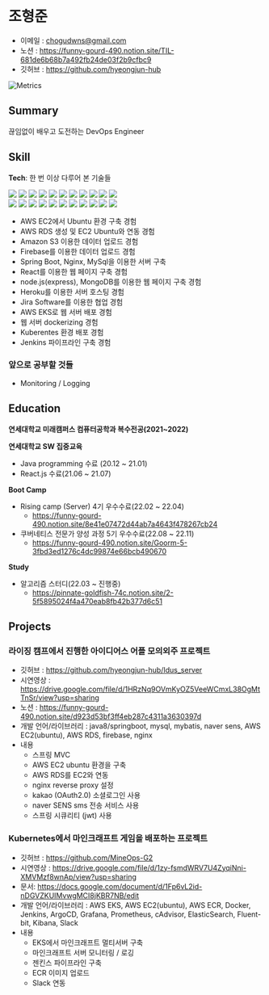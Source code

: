 # 조형준
- 이메일 : chogudwns@gmail.com
- 노션 : https://funny-gourd-490.notion.site/TIL-681de6b68b7a492fb24de03f2b9cfbc9
- 깃허브 : https://github.com/hyeongjun-hub

![Metrics](https://metrics.lecoq.io/hyeongjun-hub?template=classic&base.header=0&base.activity=0&base.community=0&base.repositories=0&base.metadata=0&isocalendar=1&languages=1&isocalendar.duration=half-year&languages.limit=8&languages.threshold=0%25&languages.colors=github&languages.sections=most-used&languages.indepth=false&languages.analysis.timeout=15&languages.categories=markup%2C%20programming&languages.recent.categories=markup%2C%20programming&languages.recent.load=300&languages.recent.days=14&config.timezone=Asia%2FSeoul)

## Summary
끊임없이 배우고 도전하는 DevOps Engineer

## Skill
**Tech**: 
한 번 이상 다루어 본 기술들
  
<img src="https://img.shields.io/badge/C++-00599C?style=flat-square&logo=C%2B%2B&logoColor=white"/></a>
<img src="https://img.shields.io/badge/C-A8B9CC?style=flat-square&logo=C&logoColor=white"/></a>
<img src="https://img.shields.io/badge/Java-007396?&style=flat-square&logo=Java&logoColor=white"/></a>
<img src="https://img.shields.io/badge/Html5-E34F26?&style=flat-square&logo=Html5&logoColor=white"/></a>
<img src="https://img.shields.io/badge/CSS3-1572B6?&style=flat-square&logo=CSS3&logoColor=white"/></a>
<img src="https://img.shields.io/badge/Sass-CC6699?&style=flat-square&logo=Sass&logoColor=white"/></a>
<img src="https://img.shields.io/badge/JavaScript-F7DF1E?&style=flat-square&logo=JavaScript&logoColor=white"/></a>
<img src="https://img.shields.io/badge/Ubuntu-E95420?style=flat-square&logo=Ubuntu&logoColor=white"/></a>
<img src="https://img.shields.io/badge/Amazon S3-569A31?style=flat-square&logo=Amazon S3&logoColor=white"/></a>
<img src="https://img.shields.io/badge/Python-3766AB?style=flat-square&logo=Python&logoColor=white"/></a>
<img src="https://img.shields.io/badge/Numpy-013243?style=flat-square&logo=Numpy&logoColor=white"/></a>  
<img src="https://img.shields.io/badge/Firebase-FFCA28?&style=flat-square&logo=Firebase&logoColor=white"/></a>
<img src="https://img.shields.io/badge/Spring Boot-6DB33F?&style=flat-square&logo=Spring Boot&logoColor=white"/></a>
<img src="https://img.shields.io/badge/Nginx-009639?&style=flat-square&logo=NGINX&logoColor=white"/></a>
<img src="https://img.shields.io/badge/MySQL-4479A1?&style=flat-square&logo=MySQL&logoColor=white"/></a>
<img src="https://img.shields.io/badge/React-61DAFB?&style=flat-square&logo=React&logoColor=white"/></a>
<img src="https://img.shields.io/badge/Node.js-339933?&style=flat-square&logo=Node.js&logoColor=white"/></a>
<img src="https://img.shields.io/badge/MongoDB-47A248?&style=flat-square&logo=MongoDB&logoColor=white"/></a>
<img src="https://img.shields.io/badge/Heroku-430098?&style=flat-square&logo=Heroku&logoColor=white"/></a>
<img src="https://img.shields.io/badge/Jira Software-0052CC?&style=flat-square&logo=Jira Software&logoColor=white"/></a>
<img src="https://img.shields.io/badge/Kubernetes-326CE5?&style=flat-square&logo=Kubernetes&logoColor=white"/></a>
<img src="https://img.shields.io/badge/Jenkins-D24939?&style=flat-square&logo=Jenkins&logoColor=white"/></a>

- AWS EC2에서 Ubuntu 환경 구축 경험
- AWS RDS 생성 및 EC2 Ubuntu와 연동 경험
- Amazon S3 이용한 데이터 업로드 경험
- Firebase를 이용한 데이터 업로드 경험
- Spring Boot, Nginx, MySql을 이용한 서버 구축
- React를 이용한 웹 페이지 구축 경험
- node.js(express), MongoDB를 이용한 웹 페이지 구축 경험
- Heroku를 이용한 서버 호스팅 경험
- Jira Software를 이용한 협업 경험
- AWS EKS로 웹 서버 배포 경험
- 웹 서버 dockerizing 경험
- Kuberentes 환경 배포 경험
- Jenkins 파이프라인 구축 경험

### 앞으로 공부할 것들
- Monitoring / Logging

## Education
**연세대학교 미래캠퍼스 컴퓨터공학과 복수전공(2021~2022)**

**연세대학교 SW 집중교육**
- Java programming 수료 (20.12 ~ 21.01)
- React.js 수료(21.06 ~ 21.07)

**Boot Camp**
- Rising camp (Server) 4기 우수수료(22.02 ~ 22.04)
  - https://funny-gourd-490.notion.site/8e41e07472d44ab7a4643f478267cb24
- 쿠버네티스 전문가 양성 과정 5기 우수수료(22.08 ~ 22.11)
  - https://funny-gourd-490.notion.site/Goorm-5-3fbd3ed1276c4dc99874e66bcb490670 

**Study**
- 알고리즘 스터디(22.03 ~ 진행중)
  - https://pinnate-goldfish-74c.notion.site/2-5f5895024f4a470eab8fb42b377d6c51

## Projects
### 라이징 캠프에서 진행한 아이디어스 어플 모의외주 프로젝트

- 깃허브 : https://github.com/hyeongjun-hub/Idus_server
- 시연영상 : https://drive.google.com/file/d/1HRzNq9OVmKyOZ5VeeWCmxL38OgMtTnSr/view?usp=sharing
- 노션 : https://funny-gourd-490.notion.site/d923d53bf3ff4eb287c4311a3630397d
- 개발 언어/라이브러리 : java8/springboot, mysql, mybatis, naver sens, AWS EC2(ubuntu), AWS RDS, firebase, nginx
- 내용
  - 스프링 MVC
  - AWS EC2 ubuntu 환경을 구축
  - AWS RDS를 EC2와 연동
  - nginx reverse proxy 설정
  - kakao (OAuth2.0) 소셜로그인 사용
  - naver SENS sms 전송 서비스 사용
  - 스프링 시큐리티 (jwt) 사용
 
### Kubernetes에서 마인크래프트 게임을 배포하는 프로젝트

- 깃허브 : https://github.com/MineOps-G2
- 시연영상 : https://drive.google.com/file/d/1zy-fsmdWRV7U4ZyqiNni-XMVMzf8wnAp/view?usp=sharing
- 문서: https://docs.google.com/document/d/1Fp6vL2id-nDGVZKUIMvwgMCI8jKBR7NB/edit
- 개발 언어/라이브러리 : AWS EKS, AWS EC2(ubuntu), AWS ECR, Docker, Jenkins, ArgoCD, Grafana, Prometheus, cAdvisor, ElasticSearch, Fluent-bit, Kibana, Slack
- 내용 
  - EKS에서 마인크래프트 멀티서버 구축
  - 마인크래프트 서버 모니터링 / 로깅
  - 젠킨스 파이프라인 구축
  - ECR 이미지 업로드
  - Slack 연동
